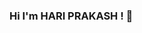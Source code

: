 ### Hi I'm HARI PRAKASH ! 👋

<!--
**HariPrakash1996/HariPrakash1996** is a ✨ _special_ ✨ repository because its `README.md` (this file) appears on your GitHub profile.

Here are some ideas to get you started:

- 🔭 I’m currently working in ... HP as Reporting Analyst
- 🌱 I’m much excited in  ... AI & Data Science
- 😄 Pronouns: ... He/Him
- ⚡ Fun fact: ... I spend almost 12 hours listening to songs every day 😄😄😄 .
-->
